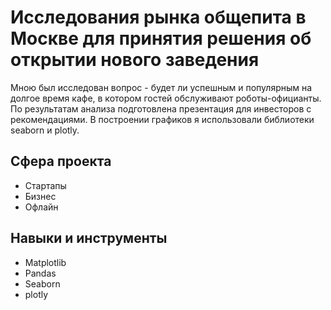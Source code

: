 # Исследования рынка общепита в Москве для принятия решения об открытии нового заведения

Мною был исследован вопрос - будет ли успешным и популярным на долгое время кафе, в
котором гостей обслуживают роботы-официанты. 
По результатам анализа подготовлена
презентация для инвесторов с рекомендациями. 
В построении графиков я использовали
библиотеки seaborn и plotly. 


## Сфера проекта
- Стартапы
- Бизнес
- Офлайн

## Навыки и инструменты

- Matplotlib
- Pandas
- Seaborn
- plotly
